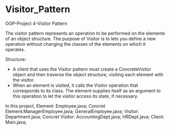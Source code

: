 # Visitor_Pattern
OOP-Project 4-Visitor Pattern


The visitor pattern represents an operation to be performed on the elements of an object structure. The purpose of Visitor
is to lets you define a new operation without changing the classes of the elements on which it operates.


Structure:
- A client that uses the Visitor pattern must create a ConcreteVisitor object and then
traverse the object structure, visiting each element with the visitor.
- When an element is visited, it calls the Visitor operation that corresponds to its class.
The element supplies itself as an argument to this operation to let the visitor access its
state, if necessary. 

In this project,
Element: Employee.java;
Concret Element:ManagerEmployee.java; GeneralEmployee.java;
Visitor: Department.java;
Concret Visitor: AccountingDept.java; HRDept.java;
Client: Main.java;
